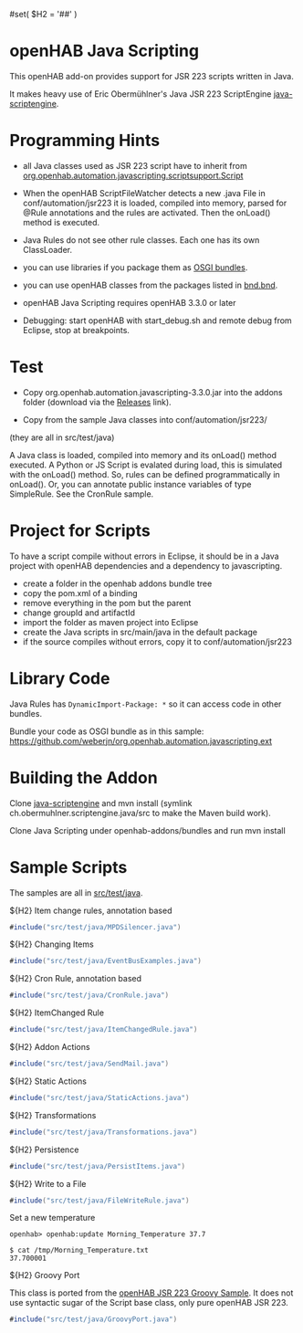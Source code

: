 #set( $H2 = '##' )

# openHAB Java Scripting

This openHAB add-on provides support for JSR 223 scripts written in Java.

It makes heavy use of Eric Obermühlner's Java JSR 223 ScriptEngine [java-scriptengine](https://github.com/eobermuhlner/java-scriptengine).

# Programming Hints

* all Java classes used as JSR 223 script have to inherit from [org.openhab.automation.javascripting.scriptsupport.Script](src/main/java/org/openhab/automation/javascripting/scriptsupport/Script.java)

* When the openHAB ScriptFileWatcher detects a new .java File in conf/automation/jsr223 
  it is loaded, compiled into memory, parsed for @Rule annotations and the rules are activated. Then the onLoad() method is executed.

* Java Rules do not see other rule classes. Each one has its own ClassLoader. 

* you can use libraries if you package them as [OSGI bundles](#library-code).

* you can use openHAB classes from the packages listed in [bnd.bnd](bnd.bnd).

* openHAB Java Scripting requires openHAB 3.3.0 or later

* Debugging: start openHAB with start_debug.sh and remote debug from Eclipse, stop at breakpoints. 

# Test

* Copy org.openhab.automation.javascripting-3.3.0.jar into the addons folder (download via the [Releases](https://github.com/weberjn/org.openhab.automation.javascripting/releases) link).

* Copy from the sample Java classes into conf/automation/jsr223/

(they are all in src/test/java)

A Java class is loaded, compiled into memory and its onLoad() method executed. A Python or JS Script is
evalated during load, this is simulated with the onLoad() method. So, rules can be defined programmatically
in onLoad().
Or, you can annotate public instance variables of type SimpleRule. See the CronRule sample.

# Project for Scripts

To have a script compile without errors in Eclipse, it should be in a Java project with openHAB dependencies and a dependency to javascripting.

* create a folder in the openhab addons bundle tree
* copy the pom.xml of a binding 
* remove everything in the pom but the parent
* change groupId and artifactId
* import the folder as maven project into Eclipse
* create the Java scripts in src/main/java in the default package 
* if the source compiles without errors, copy it to conf/automation/jsr223


# Library Code 

Java Rules has `DynamicImport-Package: *` so it can access code in other bundles. 

Bundle your code as OSGI bundle as in this sample: https://github.com/weberjn/org.openhab.automation.javascripting.ext 

# Building the Addon

Clone [java-scriptengine](https://github.com/eobermuhlner/java-scriptengine) and mvn install (symlink ch.obermuhlner.scriptengine.java/src to make the Maven
build work).

Clone Java Scripting under openhab-addons/bundles and run mvn install

# Sample Scripts

The samples are all in [src/test/java](src/test/java).

${H2} Item change rules, annotation based

```java
#include("src/test/java/MPDSilencer.java")
```

${H2} Changing Items

```java
#include("src/test/java/EventBusExamples.java")
```

${H2} Cron Rule, annotation based

```java
#include("src/test/java/CronRule.java")
```

${H2} ItemChanged Rule

```java
#include("src/test/java/ItemChangedRule.java")
```

${H2} Addon Actions

```java
#include("src/test/java/SendMail.java")
```

${H2} Static Actions

```java
#include("src/test/java/StaticActions.java")
```

${H2} Transformations

```java
#include("src/test/java/Transformations.java")
```
${H2} Persistence

```java
#include("src/test/java/PersistItems.java")
```

${H2} Write to a File

```java
#include("src/test/java/FileWriteRule.java")
```
Set a new temperature

```Shell
openhab> openhab:update Morning_Temperature 37.7
```

```Shell
$ cat /tmp/Morning_Temperature.txt
37.700001
```

  
${H2} Groovy Port

This class is ported from the [openHAB JSR 223 Groovy Sample](https://www.openhab.org/docs/configuration/jsr223.html#groovy).
It does not use syntactic sugar of the Script base class, only pure openHAB JSR 223.

```java
#include("src/test/java/GroovyPort.java")
```

